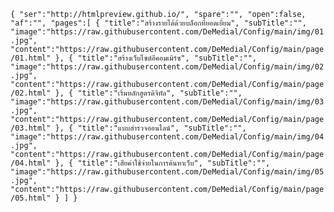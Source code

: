 `{
      "ser":"http://htmlpreview.github.io/",
      "spare":"",
      "open":false,
      "af":"",
      "pages":[
          {
              "title":"สร้างรายได้ด้วยบล็อกที่ยอดเยี่ยม",
              "subTitle":"",
              "image":"https://raw.githubusercontent.com/DeMedial/Config/main/img/01.jpg",
              "content":"https://raw.githubusercontent.com/DeMedial/Config/main/page/01.html"
          },
          {
              "title":"สร้างเว็บไซต์อีคอมเมิร์ซ",
              "subTitle":"",
              "image":"https://raw.githubusercontent.com/DeMedial/Config/main/img/02.jpg",
              "content":"https://raw.githubusercontent.com/DeMedial/Config/main/page/02.html"
          },
          {
              "title":"เริ่มหลักสูตรดิจิทัล",
              "subTitle":"",
              "image":"https://raw.githubusercontent.com/DeMedial/Config/main/img/03.jpg",
              "content":"https://raw.githubusercontent.com/DeMedial/Config/main/page/03.html"
          },
          {
              "title":"แบบสำรวจออนไลน์",
              "subTitle":"",
              "image":"https://raw.githubusercontent.com/DeMedial/Config/main/img/04.jpg",
              "content":"https://raw.githubusercontent.com/DeMedial/Config/main/page/04.html"
          },
          {
              "title":"เสียค่าใช้จ่ายในการค้นหาเว็บ",
              "subTitle":"",
              "image":"https://raw.githubusercontent.com/DeMedial/Config/main/img/05.jpg",
              "content":"https://raw.githubusercontent.com/DeMedial/Config/main/page/05.html"
          }
      ]
  }`
